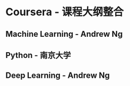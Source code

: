 # Coursera - 课程大纲整合 

## Machine Learning - Andrew Ng

## Python - 南京大学

## Deep Learning - Andrew Ng